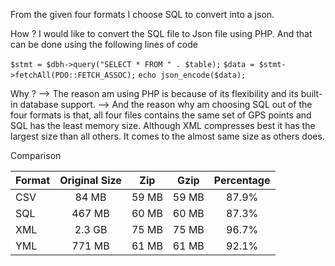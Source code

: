 From the given four formats I choose SQL to convert into a json.

How ?
I would like to convert the SQL file to Json file using PHP. And that can be done using the following lines of code

```$stmt = $dbh->query("SELECT * FROM " . $table);```
```$data = $stmt->fetchAll(PDO::FETCH_ASSOC);```
```echo json_encode($data);```

Why ?
--> The reason am using PHP is because of its flexibility and its built-in database support.
--> And the reason why am choosing SQL out of the four formats is that, all four files contains the same set of GPS points and SQL has the least memory size. Although XML compresses best it has the largest size than all others. It comes to the almost same size as others does.

Comparison

| Format        | Original Size | Zip  | Gzip | Percentage   |
| ------------- |:-------------:|:----:|:----:|:------------:|
| CSV           |  84 MB        | 59 MB|59 MB |	    87.9%    | 
| SQL           |  467 MB       | 60 MB|60 MB |	    87.3%    | 
| XML           |  2.3 GB       | 75 MB|75 MB |	    96.7%    | 
| YML           |  771 MB       | 61 MB|61 MB |	    92.1%    | 

